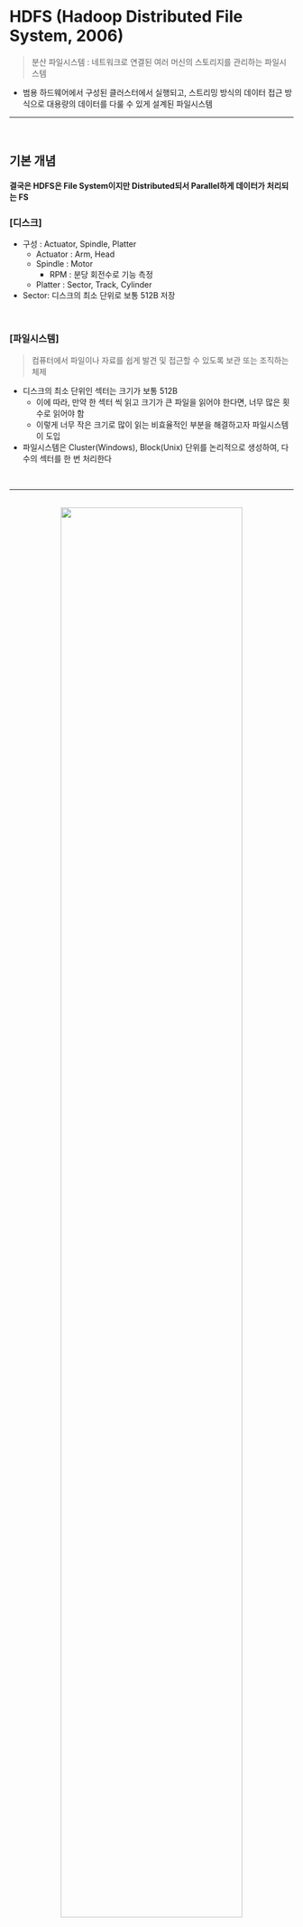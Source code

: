 # HDFS (Hadoop Distributed File System, 2006)
> 분산 파일시스템 : 네트워크로 연결된 여러 머신의 스토리지를 관리하는 파일시스템
* 범용 하드웨어에서 구성된 클러스터에서 실행되고, 스트리밍 방식의 데이터 접근 방식으로 대용량의 데이터를 다룰 수 있게 설계된 파일시스템

<hr>
<br>

## 기본 개념
#### 결국은 HDFS은 File System이지만 Distributed되서 Parallel하게 데이터가 처리되는 FS


### [디스크]

* 구성 : Actuator, Spindle, Platter
  * Actuator : Arm, Head
  * Spindle : Motor
    * RPM : 분당 회전수로 기능 측정
  * Platter : Sector, Track, Cylinder
* Sector: 디스크의 최소 단위로 보통 512B 저장

<br>

### [파일시스템]
> 컴퓨터에서 파일이나 자료를 쉽게 발견 및 접근할 수 있도록 보관 또는 조직하는 체제
* 디스크의 최소 단위인 섹터는 크기가 보통 512B
  * 이에 따라, 만약 한 섹터 씩 읽고 크기가 큰 파일을 읽어야 한다면, 너무 많은 횟수로 읽어야 함
  * 이렇게 너무 작은 크기로 많이 읽는 비효율적인 부분을 해결하고자 파일시스템이 도입
* 파일시스템은 Cluster(Windows), Block(Unix) 단위를 논리적으로 생성하여, 다수의 섹터를 한 번 처리한다

<br>
<hr>
<br>

<div align="center">
 <img width="80%" src="https://user-images.githubusercontent.com/37537227/127886578-cf4138fe-0de4-4816-bafd-6b0f0b122ef6.png" />
</div>

<br>

## HDFS 구성
#### HDFS 클러스터는 Master-Worker 패턴으로 동작하는 두 종류의 노드인 `NameNode`(Master)와 `DataNode`(Worker)로 구성된다
#### DataNode들은 블록을 저장하고, 이에 대한 메타 정보를 NameNode가 관리하는 등 즉 NameNode가 네임스페이스를 관리한다

<br>

### [적합하지 않은 상황] 

* 빠른 데이터 응답시간
  * Hbase 필요

* 수 많은 작은 파일
  * 네임노드가 메타 정보를 메모리에서 관리하기 때문

* 다중 라이터와 파일의 임의 수정
  * 한 번 쓰거나 덧붙이는 것은 가능하나 임의 위치에 있는 내용을 수정하는 것은 허용하지 않는다

<br>

### [블록]

* 일반 디스크의 섹터 사이즈 : 0.512KB

* 기존 파일시스템의 블록 사이즈 : 0.512KB * {2, 4, 8}
  * 디스크에 쓰기를 할 때, 블록 크기만큼 점유

* HDFS의 Default 블록 사이즈 : `128MB`
  * 디스크에 쓰기를 할 때, 블록 크기보다 파일 사이즈가 작으면 파일 사이즈만큼만 점유 
  * 예) 파일 사이즈가 1MB면, 1MB만 디스크를 점유
  * 블록 크기가 결정되면, File은 `block-sized chunks`로 나뉘어져 저장

* 주요 개념
  * 현재 128MB가 최적의 크기로 알려져있지만, 너무 작으면 Name Node에게 부하가 발생하고, 너무 크면 병렬처리가 효과적으로 진행되기 어렵다는 개념
  * Replication Factor of Three : 모든 데이터에 대해서 3개의 사본을 각 Data Node가 가짐으로써 가용성을 증가시키지만, 그만큼 큰 디스크 공간을 차지한다는 개념  

<br>

### [Hadoop File Formats]

<div align="center">
 <img width="50%" src="https://user-images.githubusercontent.com/37537227/142764292-c5c4c027-dd33-4eaf-9a43-ae7b82cb21ce.png">
</div>

<br>

* 행 기반 : select update query on a single record, access an entire record
  * Sequence File : key-value format for MapReduce stored in a binary format
  * Avro : schema stored in a jason format

* 열 기반 : access only specific columns of an entire record
  * Parquet : stored in a binary format
  * ORC : best for hive

* .txt, .xml, .csv, .json 파일은 데이터 처리에 적합하지 않은 File Format
  * DataFrame 및 RDD로 변환해서 사용하는 이유

<br>

### [환경설정]
* 독립 (로컬) 모드 : 데몬이 실행되지 않고, 모든 것이 단독 JVM 내에서 실행
* 의사분산 모드 : 모든 하둡 데몬을 로컬 머신에서 실행
* 완전분산 모드 : 하둡 데몬을 여러 대의 머신으로 구성된 클러스터에서 실행
* [hdfs-default.xml](https://hadoop.apache.org/docs/r2.4.1/hadoop-project-dist/hadoop-hdfs/hdfs-default.xml)

<br>

<div align="center">

| 구성요소 | 속성  | 독립  | 의사분산  | 완전분산  |
|----------|---|---|---|---|
| 공통      | FS.defaultFS  | file:///  | hdfs://localhost/  | hdfs://namenode/  |
| HDFS     | dfs.replication | N/A  | 1  | 3(기본)   |
| 맵리듀스   | mapreduce.framework.name  | local(기본)  | yarn  | yarn  |
| YARN     | yarn.resourcemanager.hostname  |  N/A  | localhost  | resourcemanager  |
|          | yarn.nodemanager.aux-services  | N/A   | mapreduce_shuffle  | mapreduce_shuffle  |

</div> 
 
<br>
<hr>
<br>

## HDFS 명령어
#### 사용자 / 운영자 / 디버그 명령어로 구성 ([wikidocs 관련 글](https://wikidocs.net/26496))
#### Local에서 HDFS로 Load해서 사용하는 형식

<br>

### [hadoop | hdfs 명령어 가능]
```bash
hdfs dfs -ls / # File System 디렉토리 확인
hdfs fsck / -files -blocks # File System 디렉토리 상태 확인
hdfs dfs -put LogData/* /user/impala/LogData # local file을 HDFS로 로드
hdfs dfs -get [소스 경로] [로컬 경로]
hdfs dfs -rm <경로 혹은 파일명>

hadoop distcp hdfs:///from/directory hdfs:///to/directory # mapreudce를 사용하여 distributed copy 기능 실행
```
* `dfs` : 파일 시스템 쉘 명령어
* `fsck` : 파일 시스템 상태 체크
* hdfs 기본 디렉토리는 home 디렉토리로 `/user/<본인 이름>`이다

<br>
<hr>
<br>

## WebHDFS REST API
#### curl로 파일 CRUD 가능

<br>

### [Terminal]
```bash
curl -s http://$(hostname -f):5007/webhdfs/v1/user/hadoop/?op=LISTSTATUS
```

<br>
<hr>
<br>

## Port 정리
#### 다양한 Process들이 유기적으로 동작하기 때문에 각 Process의 Port를 숙지하는 것이 중요

<br>

### [8020]
* NameNode


<br>
<hr>
<br>
